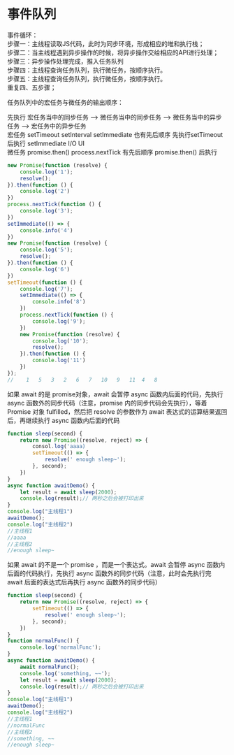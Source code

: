 # 事件队列

事件循环：  
步骤一：主线程读取JS代码，此时为同步环境，形成相应的堆和执行栈；  
步骤二：当主线程遇到异步操作的时候，将异步操作交给相应的API进行处理；  
步骤三：异步操作处理完成，推入任务队列  
步骤四：主线程查询任务队列，执行微任务，按顺序执行。  
步骤五：主线程查询任务队列，执行微任务，按顺序执行。  
重复四、五步骤；  

任务队列中的宏任务与微任务的输出顺序：  

先执行 宏任务当中的同步任务 --> 微任务当中的同步任务 --> 微任务当中的异步任务 --> 宏任务中的异步任务  
宏任务 setTimeout setInterval setImmediate 也有先后顺序 先执行setTimeout 后执行 setImmediate I/O UI  
微任务 promise.then() process.nextTick 有先后顺序 promise.then() 后执行  

```js
new Promise(function (resolve) {
    console.log('1');
    resolve();
}).then(function () {
    console.log('2')
})
process.nextTick(function () {
    console.log('3');
})
setImmediate(() => {
    console.info('4')        
})
new Promise(function (resolve) {
    console.log('5');
    resolve();
}).then(function () {
    console.log('6')
})
setTimeout(function () {
    console.log('7');
    setImmediate(() => {
        console.info('8')
    })
    process.nextTick(function () {
        console.log('9');
    })
    new Promise(function (resolve) {
        console.log('10');
        resolve();
    }).then(function () {
        console.log('11')
    })
});
//    1   5   3   2   6   7   10   9   11  4   8   
```

如果 await 的是 promise对象，await 会暂停 async 函数内后面的代码，先执行 async 函数外的同步代码（注意，promise 内的同步代码会先执行），等着 Promise 对象 fulfilled，然后把 resolve 的参数作为 await 表达式的运算结果返回后，再继续执行 async 函数内后面的代码  

```js
function sleep(second) {
    return new Promise((resolve, reject) => {
    	consol.log('aaaa)
        setTimeout(() => {
            resolve(' enough sleep~');
        }, second);
    })
}
async function awaitDemo() {
    let result = await sleep(2000);
    console.log(result);// 两秒之后会被打印出来
}
console.log("主线程1")
awaitDemo();
console.log("主线程2")
//主线程1
//aaaa
//主线程2
//enough sleep~
```

如果 await 的不是一个 promise ，而是一个表达式。await 会暂停 async 函数内后面的代码执行，先执行 async 函数外的同步代码（注意，此时会先执行完 await 后面的表达式后再执行 async 函数外的同步代码）  

```js
function sleep(second) {
 	return new Promise((resolve, reject) => {
        setTimeout(() => {
            resolve(' enough sleep~');
        }, second);
    })
}
function normalFunc() {
    console.log('normalFunc');
}
async function awaitDemo() {
    await normalFunc();
    console.log('something, ~~');
    let result = await sleep(2000);
    console.log(result);// 两秒之后会被打印出来
}
console.log("主线程1")
awaitDemo();
console.log("主线程2")
//主线程1
//normalFunc
//主线程2
//something, ~~
//enough sleep~
```